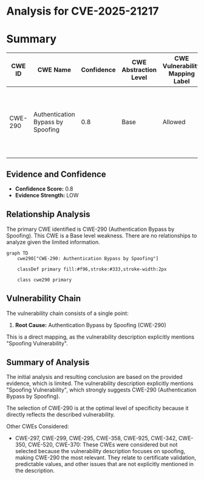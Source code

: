 # Analysis for CVE-2025-21217

# Summary
| CWE ID | CWE Name | Confidence | CWE Abstraction Level | CWE Vulnerability Mapping Label | CWE-Vulnerability Mapping Notes |
|---|---|---|---|---|---|
| CWE-290 | Authentication Bypass by Spoofing | 0.8 | Base | Allowed | Primary CWE. This vulnerability involves **spoofing**, aligning with the core characteristic of CWE-290. |

## Evidence and Confidence

*   **Confidence Score:** 0.8
*   **Evidence Strength:** LOW

## Relationship Analysis
The primary CWE identified is CWE-290 (Authentication Bypass by Spoofing). This CWE is a Base level weakness. There are no relationships to analyze given the limited information.

```mermaid
graph TD
    cwe290["CWE-290: Authentication Bypass by Spoofing"]
    
    classDef primary fill:#f96,stroke:#333,stroke-width:2px
    
    class cwe290 primary
```

## Vulnerability Chain
The vulnerability chain consists of a single point:

1.  **Root Cause:** Authentication Bypass by Spoofing (CWE-290)

This is a direct mapping, as the vulnerability description explicitly mentions "Spoofing Vulnerability".

## Summary of Analysis
The initial analysis and resulting conclusion are based on the provided evidence, which is limited. The vulnerability description explicitly mentions "Spoofing Vulnerability", which strongly suggests CWE-290 (Authentication Bypass by Spoofing).

The selection of CWE-290 is at the optimal level of specificity because it directly reflects the described vulnerability.

Other CWEs Considered:

*   CWE-297, CWE-299, CWE-295, CWE-358, CWE-925, CWE-342, CWE-350, CWE-520, CWE-370: These CWEs were considered but not selected because the vulnerability description focuses on spoofing, making CWE-290 the most relevant. They relate to certificate validation, predictable values, and other issues that are not explicitly mentioned in the description.